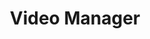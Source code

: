 ---
title: "Video Manager"
image1 : "/en/LectureDetail1.png"
image2 : "/en/InputInfo2.png"
comment1: "Press 'WANT TO ADD OTHER PROGRAM' to add it."
comment2: "Press 'GREEN PLUS' to add a new video and press 'UPLOAD' to upload your video."
img_title1 : "Picture 01"
img_title2 : "Picture 02"
img1_coords1 : "0,230,240,253"
img1_link1 : "/post/en/step56/"
img2_coords1 : "125,221,155,247"
img2_link1 : "/post/en/step60/"
img2_coords2 : "207,474,262,493"
img2_link2 : "/post/en/step62/"
tranvi : "/post/vi/step61/"
tranen : "/post/en/step61/"
---